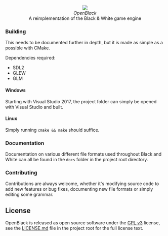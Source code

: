 <p align="center">
  <img src="https://github.com/openblack.png"/><br>
  <i>OpenBlack</i><br>
  A reimplementation of the Black & White game engine
</p>

### Building

This needs to be documented further in depth, but it is made as simple as a possible with CMake.

Dependencies required:

* SDL2
* GLEW
* GLM

#### Windows

Starting with Visual Studio 2017, the project folder can simply be opened with Visual Studio and built.

#### Linux

Simply running `cmake && make` should suffice.

### Documentation
Documentation on various different file formats used throughout Black and White can all be
found in the `docs` folder in the project root directory.

### Contributing
Contributions are always welcome, whether it's modifying source code to add new
features or bug fixes, documenting new file formats or simply editing some
grammar.

## License
OpenBlack is released as open source software under the [GPL v3](https://opensource.org/licenses/gpl-3.0.html) 
license, see the [LICENSE.md](./LICENSE.md) file in the project root for the full license text.